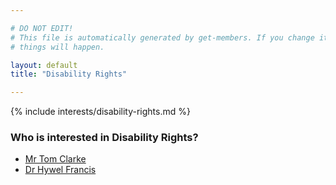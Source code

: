 ```yaml
---

# DO NOT EDIT!
# This file is automatically generated by get-members. If you change it, bad
# things will happen.

layout: default
title: "Disability Rights"

---
```


{% include interests/disability-rights.md %}

### Who is interested in Disability Rights?


* [Mr Tom Clarke](/members/mr-tom-clarke.html)
* [Dr Hywel Francis](/members/dr-hywel-francis.html)
